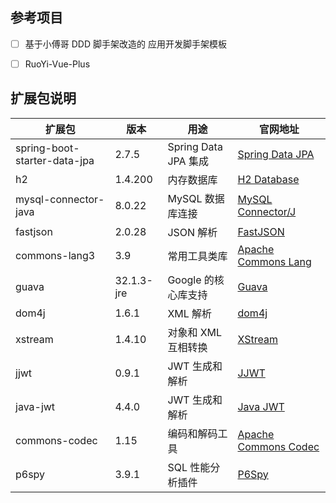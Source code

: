 ## 参考项目

- [ ] 基于小傅哥 DDD 脚手架改造的 应用开发脚手架模板
- [ ] RuoYi-Vue-Plus



## 扩展包说明

| 扩展包                      | 版本      | 用途                        | 官网地址                                         |
|-----------------------------|-----------|-----------------------------|--------------------------------------------------|
| spring-boot-starter-data-jpa| 2.7.5     | Spring Data JPA 集成        | [Spring Data JPA](https://spring.io/projects/spring-data-jpa) |
| h2                          | 1.4.200   | 内存数据库                  | [H2 Database](http://www.h2database.com/html/main.html) |
| mysql-connector-java        | 8.0.22    | MySQL 数据库连接            | [MySQL Connector/J](https://dev.mysql.com/downloads/connector/j/) |
| fastjson                    | 2.0.28    | JSON 解析                   | [FastJSON](https://github.com/alibaba/fastjson)   |
| commons-lang3               | 3.9       | 常用工具类库                | [Apache Commons Lang](https://commons.apache.org/proper/commons-lang/) |
| guava                       | 32.1.3-jre| Google 的核心库支持         | [Guava](https://github.com/google/guava)          |
| dom4j                       | 1.6.1     | XML 解析                    | [dom4j](https://dom4j.github.io/)                 |
| xstream                     | 1.4.10    | 对象和 XML 互相转换         | [XStream](https://x-stream.github.io/)            |
| jjwt                        | 0.9.1     | JWT 生成和解析              | [JJWT](https://github.com/jwtk/jjwt)              |
| java-jwt                    | 4.4.0     | JWT 生成和解析              | [Java JWT](https://github.com/auth0/java-jwt)     |
| commons-codec               | 1.15      | 编码和解码工具              | [Apache Commons Codec](https://commons.apache.org/proper/commons-codec/) |
| p6spy                       | 3.9.1     | SQL 性能分析插件            | [P6Spy](https://p6spy.readthedocs.io/en/latest/)  |
